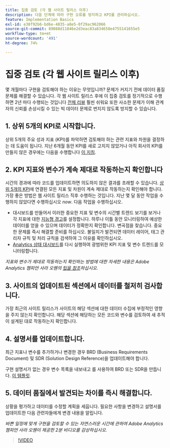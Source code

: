 ```yaml
---
title: 집중 검토 (각 웹 사이트 릴리스 이후)
description: 다음 단계에 따라 구현 오류를 방지하고 KPI를 관리하십시오.
feature: Implementation Basics
exl-id: e38f92b6-bd6e-4835-a8e5-0f29ac962066
source-git-commit: 89088d11846e2d3eac83a834658e4755141655e5
workflow-type: tm+mt
source-wordcount: '491'
ht-degree: 74%

---
```


# 집중 검토 (각 웹 사이트 릴리스 이후)

몇 개월마다 구현을 검토해야 하는 이유는 무엇입니까? 문제가 커지기 전에 데이터 품질 문제를 해결할 수 있습니다. 각 웹 사이트 릴리스 후에 이 집중 검토를 정기적으로 수행하면 2년 마다 수행되는 것입니다 [전체 리뷰](/help/implement/review/full-review.md) 훨씬 쉬워요 또한 사소한 문제가 이해 관계자의 신뢰를 손상시킬 수 있는 빅 데이터 문제로 번지지 않도록 방지할 수 있습니다.

## 1. 상위 5개의 KPI로 시작합니다.

상위 5개의 주요 성과 지표 (KPI)를 파악하면 검토해야 하는 관련 지표와 차원을 결정하는 데 도움이 됩니다. 지난 6개월 동안 KPI를 새로 고치지 않았거나 아직 회사의 KPI를 만들지 않은 경우에는 다음을 수행합니다 [이 지침](/help/implement/review/define-kpis.md).

## 2. KPI 지표와 변수가 계속 제대로 작동하는지 확인합니다

시간의 경과에 따라 코드를 업데이트하면 의도하지 않은 결과를 초래할 수 있습니다. [상위 5개의 KPI](/help/implement/review/define-kpis.md)에 연결된 모든 지표 및 차원이 계속 제대로 작동하는지 확인해야 합니다. 가장 좋은 방법은 웹 사이트 릴리스 직후 수행하는 것입니다. 지난 몇 달 동안 작업을 수행하지 않았다면 수행하십시오 *now*. 다음 작업을 수행하십시오.

* 대시보드를 만들어서 이러한 중요한 지표 및 변수의 시간별 트렌드 보기를 보거나 각 지표에 대한 [지능형 경고](https://experienceleague.adobe.com/docs/analytics/components/alerts/intellligent-alerts.html)를 설정합니다. 하루나 이틀 동안 모니터링하여 예상한 데이터를 얻을 수 있으며 데이터가 정확한지 확인합니다. 변곡점을 찾습니다. 중요한 문제를 즉시 해결할 준비를 하십시오. 불일치가 발견되면 데이터 레이어, 태그 관리자 규칙 및 처리 규칙을 검색하여 그 이유를 확인하십시오.
* [Analytics 상태 대시보드](https://assets.adobe.com/public/9549dbe7-765a-4899-77b8-85cbba1a4252)를 다시 실행하여 광범위한 KPI 지표 및 변수 트렌드를 모니터링합니다.

*지표와 변수가 제대로 작동하는지 확인하는 방법에 대한 자세한 내용은 Adobe Analytics 챔피언 사라 오웬의 [팁을 참조](https://experienceleaguecommunities.adobe.com/t5/adobe-analytics-discussions/my-five-best-tips-for-keeping-adobe-analytics-humming/td-p/388608)하십시오.*

## 3. 사이트의 업데이트된 섹션에서 데이터를 철저히 검사합니다.

가장 최근의 사이트 릴리스가 사이트의 해당 섹션에 대한 데이터 수집에 부정적인 영향을 주지 않는지 확인합니다. 해당 섹션에 해당하는 모든 코드와 변수를 검토하여 새 추적이 설계된 대로 작동하는지 확인합니다.

## 4. 설명서를 업데이트합니다.

최근 지표나 변수를 추가하거나 변경한 경우 BRD (Business Requirements Document) 및 SDR (Solution Design Reference)을 업데이트해야 합니다.

구현 설명서가 없는 경우 변수 목록을 내보내고 를 사용하여 BRD 또는 SDR을 만듭니다. [이 템플릿](https://experienceleague.adobe.com/docs/analytics-learn/tutorials/implementation/implementation-basics/creating-a-business-requirements-document.html#implementation).

## 5. 데이터 품질에서 발견되는 차이를 즉시 해결합니다.

상황을 평가하고 데이터를 수정할 계획을 세웁니다. 필요한 사항을 변경하고 설명서를 업데이트한 다음 관련자들에게 변경 내용을 알립니다.

*바쁜 일정에 맞게 구현을 검토할 수 있는 자연스러운 시간에 관하여 Adobe Analytics 챔피언 사라 오웬이 제공한 2분 비디오를 감상하십시오.*

>[!VIDEO](https://video.tv.adobe.com/v/328340/?quality=12&learn=on)
